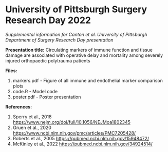 # University of Pittsburgh Surgery Research Day 2022
_Supplemental information for Canton et al. University of Pittsburgh Department of Surgery Research Day presentation_

**Presentation title:** Circulating markers of immune function and tissue damage are associated with operative delay and mortality among severely injured orthopaedic polytrauma patients

**Files:**
1. markers.pdf - Figure of all immune and endothelial marker comparison plots
2. code.R - Model code
3. poster.pdf - Poster presentation

**References:**
1. Sperry et al., 2018 https://www.nejm.org/doi/full/10.1056/NEJMoa1802345
2. Gruen et al., 2020 https://www.ncbi.nlm.nih.gov/pmc/articles/PMC7205428/
3. Roberts et al., 2005 https://pubmed.ncbi.nlm.nih.gov/15948472/
4. McKinley et al., 2022 https://pubmed.ncbi.nlm.nih.gov/34924514/
